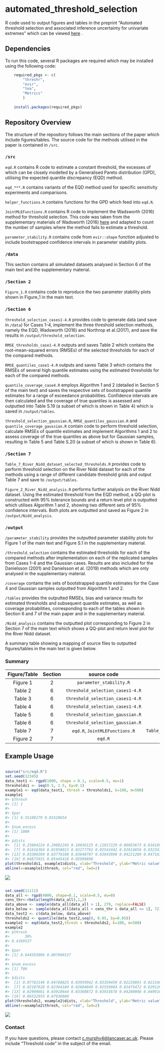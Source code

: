
<!-- README.md is generated from README.Rmd. Please edit that file -->

# automated_threshold_selection

<!-- badges: start -->
<!-- badges: end -->

R code used to output figures and tables in the preprint “Automated
threshold selection and associated inference uncertainty for univariate
extremes” which can be viewed [here](https://arxiv.org/abs/2310.17999) .

## Dependencies

To run this code, several R packages are required which may be installed
using the following code:

``` r
    required_pkgs <- c(
        "threshr",
        "evir",
        "tea",
        "Metrics"
        )
        
    install.packages(required_pkgs)
```

## Repository Overview

The structure of the repository follows the main sections of the paper
which include figures/tables. The source code for the methods utilised
in the paper is contained in `/src`.

### `/src`

`eqd.R` contains R code to estimate a constant threshold, the excesses
of which can be closely modelled by a Generalised Pareto distribution
(GPD), utilising the expected quantile discrepancy (EQD) method.

`eqd_***.R` contains variants of the EQD method used for specific
sensitivity experiments and comparisons.

`helper_functions.R` contains functions for the GPD which feed into
`eqd.R`.

`JointMLEFunctions.R` contains R code to implement the Wadsworth (2016)
method for threshold selection. This code was taken from the
supplementary materials of Wadsworth (2016)
[here](https://www.tandfonline.com/doi/abs/10.1080/00401706.2014.998345)
and adapted to count the number of samples where the method fails to
estimate a threshold.

`parameter_stability.R` contains code from `evir::shape` function
adjusted to include bootstrapped confidence intervals in parameter
stability plots.

### `/data`

This section contains all simulated datasets analysed in Section 6 of
the main text and the supplementary material.

### `/Section 2`

`Figure_1.R` contains code to reproduce the two parameter stability
plots shown in Figure_1 in the main text.

### `/Section 6`

`threshold_selection_cases1-4.R` provides code to generate data (and
save in `/data`) for Cases 1-4, implement the three threshold selection
methods, namely the EQD, Wadsworth (2016) and Northrop et al.(2017), and
save the results in `/output/threshold_selection`.

`RMSE_thresholds_case1-4.R` outputs and saves Table 2 which contains the
root-mean-squared errors (RMSEs) of the selected thresholds for each of
the compared methods.

`RMSE_quantiles_case1-4.R` outputs and saves Table 3 which contains the
RMSEs of several high quantile estimates using the estimated thresholds
for each of the compared methods.

`quantile_coverage_case4.R` employs Algorithm 1 and 2 (detailed in
Section 5 of the main text) and saves the respective sets of
bootstrapped quantile estimates for a range of exceedance probabilities.
Confidence intervals are then calculated and the coverage of true
quantiles is assessed and outputted into Table S.19 (a subset of which
is shown in Table 4) which is saved in `/output/tables`.

`threshold_selection_gaussian.R`, `RMSE_quantiles_gaussian.R` and
`quantile_coverage_gaussian.R` contain code to perform threshold
selection, calculate RMSEs of quantile estimates and implement
Algorithms 1 and 2 to assess coverage of the true quantiles as above but
for Gaussian samples, resulting in Table 5 and Table S.20 (a subset of
which is shown in Table 6).

### `/Section 7`

`Table_7_River_Nidd_dataset_selected_thresholds.R` provides code to
perform threshold selection on the River Nidd dataset for each of the
methods using a range of different candidate threshold grids and output
Table 7 and save to `/output/tables`.

`Figure_2_River_Nidd_analysis.R` performs further analysis on the River
Nidd dataset. Using the estimated threshold from the EQD method, a
QQ-plot is constructed with 95% tolerance bounds and a return level plot
is outputted which utilises Algorithm 1 and 2, showing two different
sets of 95% confidence intervals. Both plots are outputted and saved as
Figure 2 in `/output/Nidd_analysis`.

### `/output`

`/parameter_stability` provides the outputted parameter stability plots
for Figure 1 of the main text and Figure S.1 in the supplementary
material.

`/threshold_selection` contains the estimated thresholds for each of the
compared methods after implementation on each of the replicated samples
from Cases 1-4 and the Gaussian cases. Results are also included for the
Danielsson (2001) and Danielsson et al. (2019) methods which are only
analysed in the supplementary material.

`/coverage` contains the sets of bootstrapped quantile estimates for the
Case 4 and Gaussian samples outputted from Algorithm 1 and 2.

`/tables` provides the outputted RMSEs, bias and variance results for
estimated thresholds and subsequent quantile estimates, as well as
coverage probabilities, corresponding to each of the tables shown in
Section 6 and 7 of the main paper and in the supplementary material.

`/Nidd_analysis` contains the outputted plot corresponding to Figure 2
in Section 7 of the main text which shows a QQ-plot and return level
plot for the River Nidd dataset.

A summary table showing a mapping of source files to outputted
figures/tables in the main text is given below.

### Summary

| Figure/Table | Section |           source code            |                   code to output                   |
|:------------:|:-------:|:--------------------------------:|:--------------------------------------------------:|
|   Figure 1   |    2    |     `parameter_stability.R`      |                    `Figure_1.R`                    |
|   Table 2    |    6    | `threshold_selection_cases1-4.R` |            `RMSE_thresholds_case1-4.R`             |
|   Table 3    |    6    | `threshold_selection_cases1-4.R` |             `RMSE_quantiles_case1-4.R`             |
|   Table 4    |    6    | `threshold_selection_cases1-4.R` |            `quantile_coverage_case4.R`             |
|   Table 5    |    6    | `threshold_selection_gaussian.R` |            `RMSE_quantiles_gaussian.R`             |
|   Table 6    |    6    | `threshold_selection_gaussian.R` |           `quantile_coverage_gaussian.R`           |
|   Table 7    |    7    |  `eqd.R`, `JointMLEFunctions.R`  | `Table_7_River_Nidd_dataset_selected_thresholds.R` |
|   Figure 2   |    7    |             `eqd.R`              |          `Figure_2_River_Nidd_analysis.R`          |

## Example Usage

``` r

source("src/eqd.R")
set.seed(12345)
data_test1 <- rgpd(1000, shape = 0.1, scale=0.5, mu=1)
thresholds1 <- seq(0.5, 2.5, by=0.1)
example1 <- eqd(data_test1, thresh = thresholds1, k=100, m=500)
example1
#> $thresh
#> [1] 1
#> 
#> $par
#> [1] 0.55109279 0.01520654
#> 
#> $num_excess
#> [1] 1000
#> 
#> $dists
#>  [1] 0.25604224 0.20682245 0.16036125 0.11017229 0.06053673 0.01618996
#>  [7] 0.01816384 0.01958013 0.02277792 0.02542442 0.02614856 0.03234347
#> [13] 0.03300269 0.03778108 0.03648707 0.03843098 0.04221289 0.04716345
#> [19] 0.04875931 0.05445418 0.05990898
plot(thresholds1, example1$dists, xlab="Threshold", ylab="Metric value")
abline(v=example1$thresh, col="red", lwd=2)
```

![](README_files/figure-gfm/unnamed-chunk-3-1.png)<!-- -->

``` r

set.seed(11111)
data_all <- rgpd(4000, shape=0.1, scale=0.5, mu=0)
cens_thr<-rbeta(length(data_all),1,2)
data_above <- sample(data_all[data_all > 1], 279, replace=FALSE)
data_below <- sample(data_all[data_all > cens_thr & data_all <= 1], 721, replace = FALSE)
data_test2 <- c(data_below, data_above)
thresholds2 <- quantile(data_test2,seq(0, 0.95, by=0.05))
example2 <- eqd(data_test2,thresh = thresholds2, k=100, m=500)
example2
#> $thresh
#>       30% 
#> 0.4169537 
#> 
#> $par
#> [1] 0.644593096 0.007900157
#> 
#> $num_excess
#> [1] 700
#> 
#> $dists
#>  [1] 0.07763146 0.04768825 0.03959962 0.03359459 0.02229891 0.02134857
#>  [7] 0.02107620 0.02364104 0.02604049 0.02559984 0.02475472 0.02912688
#> [13] 0.02909661 0.03018644 0.03360872 0.03933678 0.04280008 0.04991603
#> [19] 0.06532955 0.07936680
plot(thresholds2, example2$dists, xlab="Threshold", ylab="Metric value")
abline(v=example2$thresh, col="red", lwd=2)
```

![](README_files/figure-gfm/unnamed-chunk-3-2.png)<!-- -->

### Contact

If you have questions, please contact <c.murphy4@lancaser.ac.uk>. Please
include “Threshold code” in the subject of the email.
